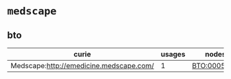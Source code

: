 # `medscape`

## bto

| curie                                   |   usages | nodes                                                     |
|-----------------------------------------|----------|-----------------------------------------------------------|
| Medscape:http://emedicine.medscape.com/ |        1 | [BTO:0005581](http://purl.obolibrary.org/obo/BTO_0005581) |

